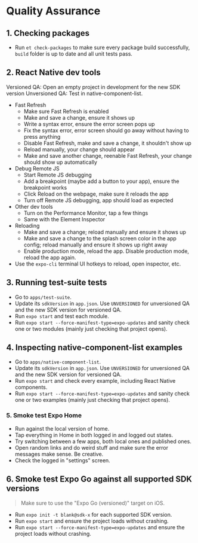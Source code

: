 # Quality Assurance

## 1. Checking packages

- Run `et check-packages` to make sure every package build successfully, `build` folder is up to date and all unit tests pass.

## 2. React Native dev tools

Versioned QA: Open an empty project in development for the new SDK version
Unversioned QA: Test in native-component-list.

- Fast Refresh
  - Make sure Fast Refresh is enabled
  - Make and save a change, ensure it shows up
  - Write a syntax error, ensure the error screen pops up
  - Fix the syntax error, error screen should go away without having to press anything
  - Disable Fast Refresh, make and save a change, it shouldn't show up
  - Reload manually, your change should appear
  - Make and save another change, reenable Fast Refresh, your change should show up automatically
- Debug Remote JS
  - Start Remote JS debugging
  - Add a breakpoint (maybe add a button to your app), ensure the breakpoint works
  - Click Reload on the webpage, make sure it reloads the app
  - Turn off Remote JS debugging, app should load as expected
- Other dev tools
  - Turn on the Performance Monitor, tap a few things
  - Same with the Element Inspector
- Reloading
  - Make and save a change; reload manually and ensure it shows up
  - Make and save a change to the splash screen color in the app config; reload manually and ensure it shows up right away
  - Enable production mode, reload the app. Disable production mode, reload the app again.
- Use the `expo-cli` terminal UI hotkeys to reload, open inspector, etc.

## 3. Running test-suite tests

- Go to `apps/test-suite`.
- Update its `sdkVersion` in `app.json`. Use `UNVERSIONED` for unversioned QA and the new SDK version for versioned QA.
- Run `expo start` and test each module.
- Run `expo start --force-manifest-type=expo-updates` and sanity check one or two modules (mainly just checking that project opens).

## 4. Inspecting native-component-list examples

- Go to `apps/native-component-list`.
- Update its `sdkVersion` in `app.json`. Use `UNVERSIONED` for unversioned QA and the new SDK version for versioned QA.
- Run `expo start` and check every example, including React Native components.
- Run `expo start --force-manifest-type=expo-updates` and sanity check one or two examples (mainly just checking that project opens).

### 5. Smoke test Expo Home

- Run against the local version of home.
- Tap everything in Home in both logged in and logged out states.
- Try switching between a few apps, both local ones and published ones.
- Open random links and do weird stuff and make sure the error messages make sense. Be creative.
- Check the logged in "settings" screen.

## 6. Smoke test Expo Go against all supported SDK versions

> Make sure to use the "Expo Go (versioned)" target on iOS.

- Run `expo init -t blank@sdk-x` for each supported SDK version.
- Run `expo start` and ensure the project loads without crashing.
- Run `expo start --force-manifest-type=expo-updates` and ensure the project loads without crashing.